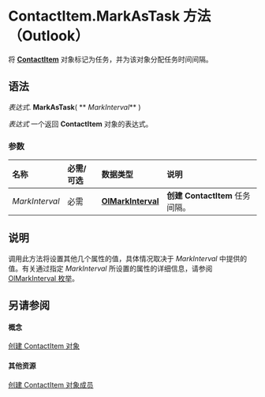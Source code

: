 
# ContactItem.MarkAsTask 方法 （Outlook）

将  **[ContactItem](8e32093c-a678-f1fd-3f35-c2d8994d166f.md)** 对象标记为任务，并为该对象分配任务时间间隔。


## 语法

 _表达式_. **MarkAsTask**( ** _MarkInterval_** )

 _表达式_ 一个返回 **ContactItem** 对象的表达式。


### 参数



|**名称**|**必需/可选**|**数据类型**|**说明**|
|:-----|:-----|:-----|:-----|
| _MarkInterval_|必需|**[OlMarkInterval](a653146c-8a28-72dd-4ca7-98d8454c6f1f.md)**|**创建 ContactItem** 任务间隔。|

## 说明

调用此方法将设置其他几个属性的值，具体情况取决于  _MarkInterval_ 中提供的值。有关通过指定 _MarkInterval_ 所设置的属性的详细信息，请参阅[OlMarkInterval 枚举](a653146c-8a28-72dd-4ca7-98d8454c6f1f.md)。


## 另请参阅


#### 概念


[创建 ContactItem 对象](8e32093c-a678-f1fd-3f35-c2d8994d166f.md)
#### 其他资源


[创建 ContactItem 对象成员](a8b13369-4c87-02aa-e62a-1f3067e559fa.md)